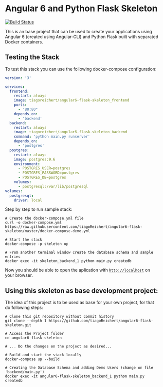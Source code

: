 # Angular 6 and Python Flask Skeleton

[![Build Status](https://travis-ci.org/tiagoReichert/angular6-flask-skeleton.svg?branch=master)](https://travis-ci.org/tiagoReichert/angular6-flask-skeleton)

This is an base project that can be used to create your applications using Angular 6 (created using Angular-CLI) and Python Flask built with separated Docker containers.

## Testing the Stack
To test this stack you can use the following docker-compose configuration:

```yaml
version: '3'

services:
  frontend:
    restart: always
    image: tiagoreichert/angular6-flask-skeleton_frontend
    ports:
      - "80:80"
    depends_on:
      - 'backend'
  backend:
    restart: always
    image: tiagoreichert/angular6-flask-skeleton_backend
    command: 'python main.py runserver'
    depends_on:
      - 'postgres'
  postgres:
    restart: always
    image: postgres:9.6
    environment:
      - POSTGRES_USER=postgres
      - POSTGRES_PASSWORD=postgres
      - POSTGRES_DB=postgres
    volumes:
      - postgresql:/var/lib/postgresql
volumes:
  postgresql:
    driver: local
```

Step by step to run sample stack:

```console
# Create the docker-compose.yml file
curl -o docker-compose.yml https://raw.githubusercontent.com/tiagoReichert/angular6-flask-skeleton/master/docker-compose-demo.yml

# Start the stack
docker-compose -p skeleton up

# From another terminal window create the database schema and sample entries
docker exec -it skeleton_backend_1 python main.py createdb
```

Now you should be able to open the aplication with [`http://localhost`](http://localhost)
 on your browser.


## Using this skeleton as base development project:
The idea of this project is to be used as base for your own project,
for that do following steps:

```console
# Clone this git repository without commit history
git clone --depth 1 https://github.com/tiagoReichert/angular6-flask-skeleton.git

# Access the Project folder
cd angular6-flask-skeleton

# ... Do the changes on the project as desired...

# Build and start the stack locally
docker-compose up --build

# Creating the Database Schema and adding Demo Users (change on file 'backend/main.py')
docker exec -it angular6-flask-skeleton_backend_1 python main.py createdb
```


